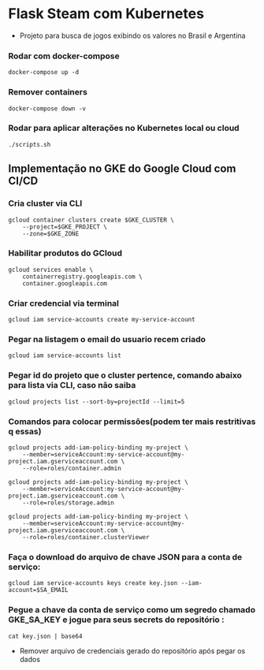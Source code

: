 # Flask Steam com Kubernetes 

- Projeto para busca de jogos exibindo os valores no Brasil e Argentina

### Rodar com docker-compose
```
docker-compose up -d
```

### Remover containers
```
docker-compose down -v
```

### Rodar para aplicar alterações no Kubernetes local ou cloud
```
./scripts.sh
```

## Implementação no GKE do Google Cloud com CI/CD

### Cria cluster via CLI
```
gcloud container clusters create $GKE_CLUSTER \
	--project=$GKE_PROJECT \
	--zone=$GKE_ZONE
```

### Habilitar produtos do GCloud
```
gcloud services enable \
	containerregistry.googleapis.com \
	container.googleapis.com
```

### Criar credencial via terminal
```
gcloud iam service-accounts create my-service-account
```

### Pegar na listagem o email do usuario recem criado
```
gcloud iam service-accounts list 
```

### Pegar id do projeto que o cluster pertence, comando abaixo para lista via CLI, caso não saiba
```
gcloud projects list --sort-by=projectId --limit=5
```

### Comandos para colocar permissões(podem ter mais restritivas q essas)
```
gcloud projects add-iam-policy-binding my-project \
	--member=serviceAccount:my-service-account@my-project.iam.gserviceaccount.com \
	--role=roles/container.admin
```
```
gcloud projects add-iam-policy-binding my-project \
	--member=serviceAccount:my-service-account@my-project.iam.gserviceaccount.com \
	--role=roles/storage.admin
```
```
gcloud projects add-iam-policy-binding my-project \
	--member=serviceAccount:my-service-account@my-project.iam.gserviceaccount.com \
	--role=roles/container.clusterViewer
```

### Faça o download do arquivo de chave JSON para a conta de serviço:
```
gcloud iam service-accounts keys create key.json --iam-account=$SA_EMAIL
```

### Pegue a chave da conta de serviço como um segredo chamado GKE_SA_KEY e jogue para seus secrets do repositório :
```
cat key.json | base64
```
- Remover arquivo de credenciais gerado do repositório após pegar os dados
